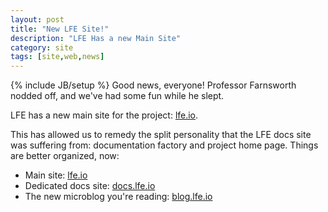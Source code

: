 ```yaml
---
layout: post
title: "New LFE Site!"
description: "LFE Has a new Main Site"
category: site
tags: [site,web,news]
---
```

{% include JB/setup %}
Good news, everyone! Professor Farnsworth nodded off, and we've had some fun while he slept.

LFE has a new main site for the project: <a href="http://lfe.io/">lfe.io</a>.

This has allowed us to remedy the split personality that the LFE docs site was suffering from:
documentation factory and project home page. Things are better organized, now:

* Main site: <a href="http://lfe.io/">lfe.io</a>
* Dedicated docs site: <a href="http://docs.lfe.io/">docs.lfe.io</a>
* The new microblog you're reading: <a href="http://blog.lfe.io/">blog.lfe.io</a>
